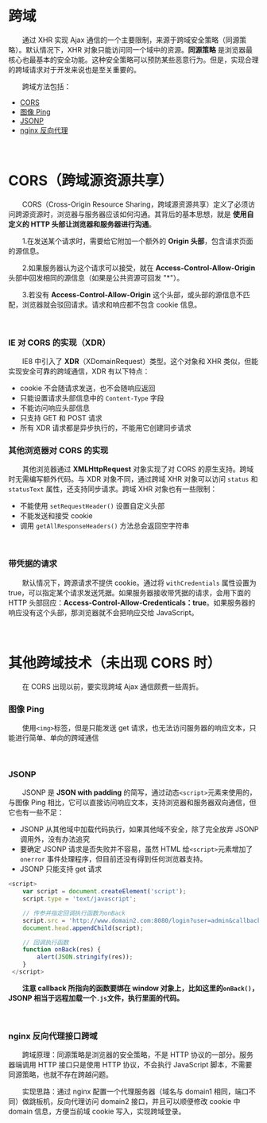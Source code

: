 # 跨域
　　通过 XHR 实现 Ajax 通信的一个主要限制，来源于跨域安全策略（同源策略）。默认情况下，XHR 对象只能访问同一个域中的资源。**同源策略** 是浏览器最核心也最基本的安全功能。这种安全策略可以预防某些恶意行为。但是，实现合理的跨域请求对于开发来说也是至关重要的。
  
　　跨域方法包括：
  * [CORS](#cors跨域源资源共享)
  * [图像 Ping](#图像-ping)
  * [JSONP](#jsonp)
  * [nginx 反向代理](#nginx-反向代理接口跨域)
 
  <br>
  
# CORS（跨域源资源共享）
　　CORS（Cross-Origin Resource Sharing，跨域源资源共享）定义了必须访问跨源资源时，浏览器与服务器应该如何沟通。其背后的基本思想，就是 **使用自定义的 HTTP 头部让浏览器和服务器进行沟通**。
  
　　1.在发送某个请求时，需要给它附加一个额外的 **Origin 头部**，包含请求页面的源信息。
  
　　2.如果服务器认为这个请求可以接受，就在 **Access-Control-Allow-Origin** 头部中回发相同的源信息（如果是公共资源可回发 "\*"）。
  
　　3.若没有 **Access-Control-Allow-Origin** 这个头部，或头部的源信息不匹配，浏览器就会驳回请求。请求和响应都不包含 cookie 信息。

<br>

### IE 对 CORS 的实现（XDR）
　　IE8 中引入了 **XDR**（XDomainRequest）类型。这个对象和 XHR 类似，但能实现安全可靠的跨域通信，XDR 有以下特点：
  * cookie 不会随请求发送，也不会随响应返回
  * 只能设置请求头部信息中的 `Content-Type` 字段
  * 不能访问响应头部信息
  * 只支持 GET 和 POST 请求
  * 所有 XDR 请求都是异步执行的，不能用它创建同步请求

  
### 其他浏览器对 CORS 的实现
　　其他浏览器通过 **XMLHttpRequest** 对象实现了对 CORS 的原生支持。跨域时无需编写额外代码。与 XDR 对象不同，通过跨域 XHR 对象可以访问 `status` 和 `statusText` 属性，还支持同步请求。跨域 XHR 对象也有一些限制：
  * 不能使用 `setRequestHeader()` 设置自定义头部
  * 不能发送和接受 cookie
  * 调用 `getAllResponseHeaders()` 方法总会返回空字符串

  <br>
  
### 带凭据的请求
　　默认情况下，跨源请求不提供 cookie。通过将 `withCredentials` 属性设置为 true，可以指定某个请求发送凭据。如果服务器接收带凭据的请求，会用下面的 HTTP 头部回应：**Access-Control-Allow-Credenticals：true**。如果服务器的响应没有这个头部，那浏览器就不会把响应交给 JavaScript。

<br>

# 其他跨域技术（未出现 CORS 时）
　　在 CORS 出现以前，要实现跨域 Ajax 通信颇费一些周折。

### 图像 Ping
　　使用`<img>`标签，但是只能发送 get 请求，也无法访问服务器的响应文本，只能进行简单、单向的跨域通信

<br>

### JSONP
　　JSONP 是 **JSON with padding** 的简写，通过动态`<script>`元素来使用的，与图像 Ping 相比，它可以直接访问响应文本，支持浏览器和服务器双向通信，但它也有一些不足：
  * JSONP 从其他域中加载代码执行，如果其他域不安全，除了完全放弃 JSONP 调用外，没有办法追究
  * 要确定 JSONP 请求是否失败并不容易，虽然 HTML 给`<script>`元素增加了 `onerror` 事件处理程序，但目前还没有得到任何浏览器支持。
  * JSONP 只能支持 get 请求
  
```javascript
<script>
    var script = document.createElement('script');
    script.type = 'text/javascript';

    // 传参并指定回调执行函数为onBack
    script.src = 'http://www.domain2.com:8080/login?user=admin&callback=onBack';
    document.head.appendChild(script);

    // 回调执行函数
    function onBack(res) {
        alert(JSON.stringify(res));
    }
 </script>
```
　　**注意 callback 所指向的函数要绑在 window 对象上，比如这里的`onBack()`，JSONP 相当于远程加载一个`.js`文件，执行里面的代码。**

<br>

### nginx 反向代理接口跨域
　　跨域原理：同源策略是浏览器的安全策略，不是 HTTP 协议的一部分。服务器端调用 HTTP 接口只是使用 HTTP 协议，不会执行 JavaScript 脚本，不需要同源策略，也就不存在跨越问题。

　　实现思路：通过 nginx 配置一个代理服务器（域名与 domain1 相同，端口不同）做跳板机，反向代理访问 domain2 接口，并且可以顺便修改 cookie 中 domain 信息，方便当前域 cookie 写入，实现跨域登录。
